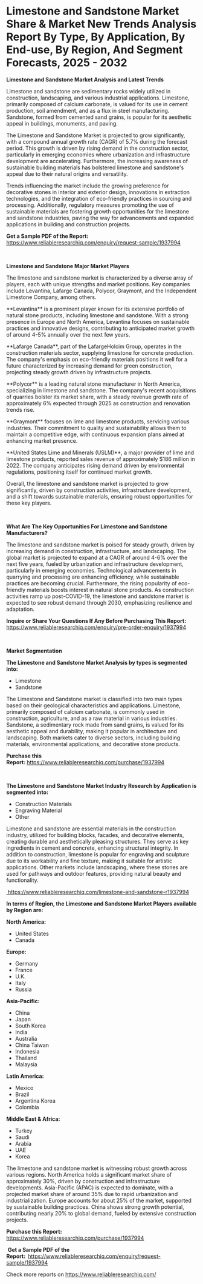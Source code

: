 <p><h1>Limestone and Sandstone Market Share & Market New Trends Analysis Report By Type, By Application, By End-use, By Region, And Segment Forecasts, 2025 - 2032</h1></p><p><strong>Limestone and Sandstone Market Analysis and Latest Trends</strong></p>
<p><p>Limestone and sandstone are sedimentary rocks widely utilized in construction, landscaping, and various industrial applications. Limestone, primarily composed of calcium carbonate, is valued for its use in cement production, soil amendment, and as a flux in steel manufacturing. Sandstone, formed from cemented sand grains, is popular for its aesthetic appeal in buildings, monuments, and paving.</p><p>The Limestone and Sandstone Market is projected to grow significantly, with a compound annual growth rate (CAGR) of 5.7% during the forecast period. This growth is driven by rising demand in the construction sector, particularly in emerging economies where urbanization and infrastructure development are accelerating. Furthermore, the increasing awareness of sustainable building materials has bolstered limestone and sandstone's appeal due to their natural origins and versatility.</p><p>Trends influencing the market include the growing preference for decorative stones in interior and exterior design, innovations in extraction technologies, and the integration of eco-friendly practices in sourcing and processing. Additionally, regulatory measures promoting the use of sustainable materials are fostering growth opportunities for the limestone and sandstone industries, paving the way for advancements and expanded applications in building and construction projects.</p></p>
<p><strong>Get a Sample PDF of the Report:&nbsp;</strong> <a href="https://www.reliableresearchiq.com/enquiry/request-sample/1937994?utm_campaign=1834&utm_medium=2&utm_source=Github&utm_content=ia&utm_term=30012025&utm_id=limestone-and-sandstone">https://www.reliableresearchiq.com/enquiry/request-sample/1937994</a></p>
<p>&nbsp;</p>
<p><strong>Limestone and Sandstone Major Market Players</strong></p>
<p><p>The limestone and sandstone market is characterized by a diverse array of players, each with unique strengths and market positions. Key companies include Levantina, Lafarge Canada, Polycor, Graymont, and the Independent Limestone Company, among others.</p><p>**Levantina** is a prominent player known for its extensive portfolio of natural stone products, including limestone and sandstone. With a strong presence in Europe and North America, Levantina focuses on sustainable practices and innovative designs, contributing to anticipated market growth of around 4-5% annually over the next few years.</p><p>**Lafarge Canada**, part of the LafargeHolcim Group, operates in the construction materials sector, supplying limestone for concrete production. The company's emphasis on eco-friendly materials positions it well for a future characterized by increasing demand for green construction, projecting steady growth driven by infrastructure projects.</p><p>**Polycor** is a leading natural stone manufacturer in North America, specializing in limestone and sandstone. The company's recent acquisitions of quarries bolster its market share, with a steady revenue growth rate of approximately 6% expected through 2025 as construction and renovation trends rise.</p><p>**Graymont** focuses on lime and limestone products, servicing various industries. Their commitment to quality and sustainability allows them to maintain a competitive edge, with continuous expansion plans aimed at enhancing market presence.</p><p>**United States Lime and Minerals (USLM)**, a major provider of lime and limestone products, reported sales revenue of approximately $186 million in 2022. The company anticipates rising demand driven by environmental regulations, positioning itself for continued market growth.</p><p>Overall, the limestone and sandstone market is projected to grow significantly, driven by construction activities, infrastructure development, and a shift towards sustainable materials, ensuring robust opportunities for these key players.</p></p>
<p>&nbsp;</p>
<p><strong>What Are The Key Opportunities For Limestone and Sandstone Manufacturers?</strong></p>
<p><p>The limestone and sandstone market is poised for steady growth, driven by increasing demand in construction, infrastructure, and landscaping. The global market is projected to expand at a CAGR of around 4-6% over the next five years, fueled by urbanization and infrastructure development, particularly in emerging economies. Technological advancements in quarrying and processing are enhancing efficiency, while sustainable practices are becoming crucial. Furthermore, the rising popularity of eco-friendly materials boosts interest in natural stone products. As construction activities ramp up post-COVID-19, the limestone and sandstone market is expected to see robust demand through 2030, emphasizing resilience and adaptation.</p></p>
<p><strong>Inquire or Share Your Questions If Any Before Purchasing This Report:</strong> <a href="https://www.reliableresearchiq.com/enquiry/pre-order-enquiry/1937994?utm_campaign=1834&utm_medium=2&utm_source=Github&utm_content=ia&utm_term=30012025&utm_id=limestone-and-sandstone">https://www.reliableresearchiq.com/enquiry/pre-order-enquiry/1937994</a></p>
<p>&nbsp;</p>
<p><strong>Market Segmentation</strong></p>
<p><strong>The Limestone and Sandstone Market Analysis by types is segmented into:</strong></p>
<p><ul><li>Limestone</li><li>Sandstone</li></ul></p>
<p><p>The Limestone and Sandstone market is classified into two main types based on their geological characteristics and applications. Limestone, primarily composed of calcium carbonate, is commonly used in construction, agriculture, and as a raw material in various industries. Sandstone, a sedimentary rock made from sand grains, is valued for its aesthetic appeal and durability, making it popular in architecture and landscaping. Both markets cater to diverse sectors, including building materials, environmental applications, and decorative stone products.</p></p>
<p><strong>Purchase this Report:&nbsp;</strong><a href="https://www.reliableresearchiq.com/purchase/1937994?utm_campaign=1834&utm_medium=2&utm_source=Github&utm_content=ia&utm_term=30012025&utm_id=limestone-and-sandstone">https://www.reliableresearchiq.com/purchase/1937994</a></p>
<p>&nbsp;</p>
<p><strong>The Limestone and Sandstone Market Industry Research by Application is segmented into:</strong></p>
<p><ul><li>Construction Materials</li><li>Engraving Material</li><li>Other</li></ul></p>
<p><p>Limestone and sandstone are essential materials in the construction industry, utilized for building blocks, facades, and decorative elements, creating durable and aesthetically pleasing structures. They serve as key ingredients in cement and concrete, enhancing structural integrity. In addition to construction, limestone is popular for engraving and sculpture due to its workability and fine texture, making it suitable for artistic applications. Other markets include landscaping, where these stones are used for pathways and outdoor features, providing natural beauty and functionality.</p></p>
<p><a href="https://www.reliableresearchiq.com/limestone-and-sandstone-r1937994?utm_campaign=1834&utm_medium=2&utm_source=Github&utm_content=ia&utm_term=30012025&utm_id=limestone-and-sandstone">&nbsp;https://www.reliableresearchiq.com/limestone-and-sandstone-r1937994</a></p>
<p><strong>In terms of Region, the Limestone and Sandstone Market Players available by Region are:</strong></p>
<p>
    <p> <strong> North America: </strong>
        <ul>
            <li>United States</li>
            <li>Canada</li>
        </ul>
        </p> 
    <p> <strong> Europe: </strong>
        <ul>
            <li>Germany</li>
            <li>France</li>
            <li>U.K.</li>
            <li>Italy</li>
            <li>Russia</li>
        </ul>
        </p> 
    <p> <strong> Asia-Pacific: </strong>
        <ul>
            <li>China</li>
            <li>Japan</li>
            <li>South Korea</li>
            <li>India</li>
            <li>Australia</li>
            <li>China Taiwan</li>
            <li>Indonesia</li>
            <li>Thailand</li>
            <li>Malaysia</li>
        </ul>
        </p> 
    <p> <strong> Latin America: </strong>
        <ul>
            <li>Mexico</li>
            <li>Brazil</li>
            <li>Argentina Korea</li>
            <li>Colombia</li>
        </ul>
        </p> 
    <p> <strong> Middle East & Africa: </strong>
        <ul>
            <li>Turkey</li>
            <li>Saudi</li>
            <li>Arabia</li>
            <li>UAE</li>
            <li>Korea</li>
        </ul>
    </p>
    </p>
<p><p>The limestone and sandstone market is witnessing robust growth across various regions. North America holds a significant market share of approximately 30%, driven by construction and infrastructure developments. Asia-Pacific (APAC) is expected to dominate, with a projected market share of around 35% due to rapid urbanization and industrialization. Europe accounts for about 25% of the market, supported by sustainable building practices. China shows strong growth potential, contributing nearly 20% to global demand, fueled by extensive construction projects.</p></p>
<p><strong>Purchase this Report: </strong><a href="https://www.reliableresearchiq.com/purchase/1937994?utm_campaign=1834&utm_medium=2&utm_source=Github&utm_content=ia&utm_term=30012025&utm_id=limestone-and-sandstone">https://www.reliableresearchiq.com/purchase/1937994</a></p>
<p>&nbsp;<strong>Get a Sample PDF of the Report:&nbsp;&nbsp;</strong><a href="https://www.reliableresearchiq.com/enquiry/request-sample/1937994?utm_campaign=1834&utm_medium=2&utm_source=Github&utm_content=ia&utm_term=30012025&utm_id=limestone-and-sandstone">https://www.reliableresearchiq.com/enquiry/request-sample/1937994</a></p>
<p><strong></strong></p>
<p>Check more reports on <a href="https://www.reliableresearchiq.com/?utm_campaign=1834&utm_medium=2&utm_source=Github&utm_content=ia&utm_term=30012025&utm_id=limestone-and-sandstone">https://www.reliableresearchiq.com/</a></p>